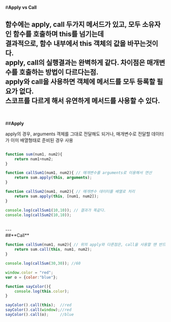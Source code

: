 #**Apply vs Call**

함수에는 apply, call 두가지 메서드가 있고, 모두 소유자인 함수를 호출하며 this를 넘기는데<br>
결과적으로, 함수 내부에서 this 객체의 값을 바꾸는것이다.<br>
apply, call의 실행결과는 완벽하게 같다. 차이점은 매개변수를 호출하는 방법이 다르다는점.<br>
<b>apply와 call을 사용하면 객체에 메서드를 모두 등록할 필요가 없다.</b><br>
스코프를 다르게 해서 유연하게 메서드를 사용할 수 있다.
---
<br>

##**Apply**

apply의 경우, arguments 객체를 그대로 전달해도 되거나, 매개변수로 전달할 데이터가 이미 배열형태로 준비된 경우 사용<br>

```javascript

function sum(num1, num2){
    return num1+num2;
}

function callSum1(num1, num2){ // 매개변수를 arguments로 이용해서 연산
    return sum.apply(this, arguments);
}

function callSum2(num1, num2){ // 매개변수 데이터를 배열로 처리
    return sum.apply(this, [num1, num2]);
}

console.log(callSum1(10,10)); // 결과가 똑같다.
console.log(callSum2(10,10));

```

<br>
---
<br>
##**Call**

```javascript
function callSum(num1, num2){ // 위의 apply와 다른점은, call을 사용할 땐 반드시 매개변수를 각각 나열해야한다.
    return sum.call(this, num1, num2);
}

console.log(callSum(30,30)); //60

window.color = "red";
var o = {color:"blue"};

function sayColor(){
    console.log(this.color);
}

sayColor().call(this);  //red
sayColor().call(window);//red
sayColor().call(o);     //blue
```
